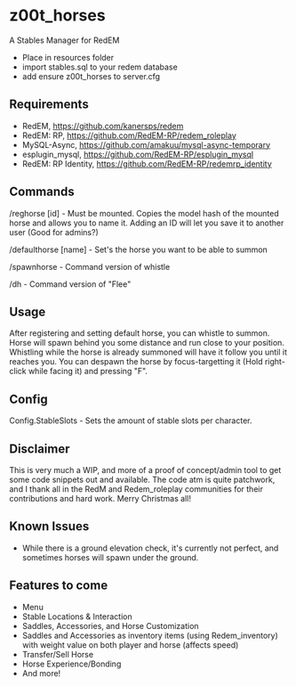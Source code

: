 # z00t_horses
A Stables Manager for RedEM

* Place in resources folder
* import stables.sql to your redem database
* add ensure z00t_horses to server.cfg

Requirements
-------------
* RedEM, https://github.com/kanersps/redem
* RedEM: RP, https://github.com/RedEM-RP/redem_roleplay
* MySQL-Async, https://github.com/amakuu/mysql-async-temporary
* esplugin_mysql, https://github.com/RedEM-RP/esplugin_mysql
* RedEM: RP Identity, https://github.com/RedEM-RP/redemrp_identity

Commands
----------

/reghorse [id] - Must be mounted. Copies the model hash of the mounted horse and allows you to name it. Adding an ID will let you save it to another user (Good for admins?)

/defaulthorse [name] - Set's the horse you want to be able to summon

/spawnhorse - Command version of whistle

/dh - Command version of "Flee"


Usage
--------
After registering and setting default horse, you can whistle to summon. Horse will spawn behind you some distance and run close to your position. Whistling while the horse is already summoned will have it follow you until it reaches you. You can despawn the horse by focus-targetting it (Hold right-click while facing it) and pressing "F".


Config
--------
Config.StableSlots - Sets the amount of stable slots per character.


Disclaimer
------------
This is very much a WIP, and more of a proof of concept/admin tool to get some code snippets out and available. The code atm is quite patchwork, and I thank all in the RedM and Redem_roleplay communities for their contributions and hard work. Merry Christmas all!


Known Issues
-------------
- While there is a ground elevation check, it's currently not perfect, and sometimes horses will spawn under the ground.


Features to come
-----------------
* Menu
* Stable Locations & Interaction
* Saddles, Accessories, and Horse Customization
* Saddles and Accessories as inventory items (using Redem_inventory) with weight value on both player and horse (affects speed)
* Transfer/Sell Horse
* Horse Experience/Bonding
* And more!
